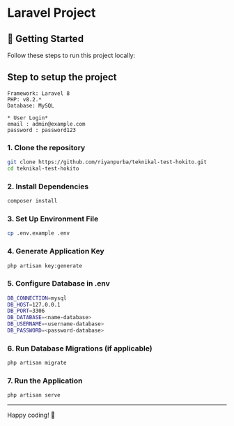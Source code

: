 # Laravel Project

## 🚀 Getting Started

Follow these steps to run this project locally:

## Step to setup the project

```
Framework: Laravel 8
PHP: v8.2.*
Database: MySQL

* User Login*
email : admin@example.com
password : password123
```

### 1. Clone the repository
```sh
git clone https://github.com/riyanpurba/teknikal-test-hokito.git
cd teknikal-test-hokito
```

### 2. Install Dependencies
```sh
composer install
```

### 3. Set Up Environment File
```sh
cp .env.example .env
```

### 4. Generate Application Key
```sh
php artisan key:generate
```

### 5. Configure Database in .env
```sh
DB_CONNECTION=mysql
DB_HOST=127.0.0.1
DB_PORT=3306
DB_DATABASE=<name-database>
DB_USERNAME=<username-database>
DB_PASSWORD=<password-database>
```

### 6. Run Database Migrations (if applicable)
```sh
php artisan migrate
```

### 7. Run the Application
```sh
php artisan serve
```

---
Happy coding! 🎉